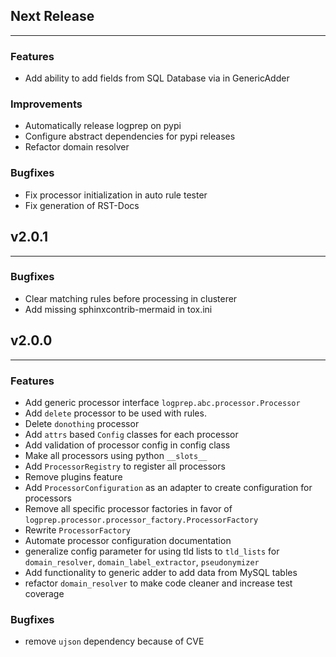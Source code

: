 ## Next Release

---

### Features

* Add ability to add fields from SQL Database via in GenericAdder

### Improvements

* Automatically release logprep on pypi
* Configure abstract dependencies for pypi releases
* Refactor domain resolver

### Bugfixes

* Fix processor initialization in auto rule tester
* Fix generation of RST-Docs

## v2.0.1

---

### Bugfixes

* Clear matching rules before processing in clusterer
* Add missing sphinxcontrib-mermaid in tox.ini

## v2.0.0

---

### Features

* Add generic processor interface `logprep.abc.processor.Processor`
* Add `delete` processor to be used with rules.
* Delete `donothing` processor
* Add `attrs` based `Config` classes for each processor
* Add validation of processor config in config class
* Make all processors using python `__slots__`
* Add `ProcessorRegistry` to register all processors
* Remove plugins feature
* Add `ProcessorConfiguration` as an adapter to create configuration for processors
* Remove all specific processor factories in favor of `logprep.processor.processor_factory.ProcessorFactory`
* Rewrite `ProcessorFactory`
* Automate processor configuration documentation
* generalize config parameter for using tld lists to `tld_lists` for `domain_resolver`, `domain_label_extractor`, `pseudonymizer`
* Add functionality to generic adder to add data from MySQL tables
* refactor `domain_resolver` to make code cleaner and increase test coverage

### Bugfixes

* remove `ujson` dependency because of CVE

